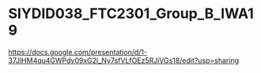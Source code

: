 # SIYDID038_FTC2301_Group_B_IWA19


https://docs.google.com/presentation/d/1-37JlHM4qu4GWPdv09xG2l_Ny7sfVLfOEz5RJiVGs18/edit?usp=sharing

